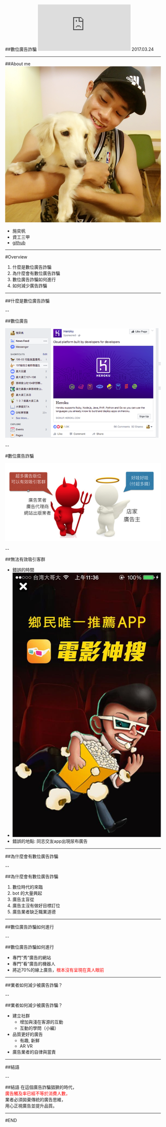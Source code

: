 
##數位廣告詐騙
![](https://pgw.udn.com.tw/gw/photo.php?u=https://uc.udn.com.tw/photo/2016/08/20/2/2510423.jpg)
2017.03.24


---

##About me
![](./head.JPG) <!-- .element: width="50%" style="float:left;margin-left:150pt;" -->

- 施奕帆
- 資工三甲
- [github](https://github.com/KShih/)


---

#Overview

1. 什麼是數位廣告詐騙
1. 為什麼會有數位廣告詐騙
1. 數位廣告詐騙如何進行
1. 如何減少廣告詐騙

---

##什麼是數位廣告詐騙

--

##數位廣告

![](fbad.png)

--

#數位廣告詐騙

![](fraud1.png)

--

##無法有效吸引客群
- 錯誤的時間
- ![錯誤的時間](fraud2.png) <!-- .element: width="30%"  -->
- 錯誤的地點: 同志交友app出現尿布廣告

---

##為什麼會有數位廣告詐騙

--

##為什麼會有數位廣告詐騙
1. 數位時代的來臨
1. bot 的大量興起
1. 廣告主盲從
1. 廣告主沒有做好目標訂位
1. 廣告業者缺乏職業道德

---

##數位廣告詐騙如何進行

--

##數位廣告詐騙如何進行
- 專門”秀“廣告的網站
- 專門”看“廣告的機器人
- 將近70%的線上廣告，<span style="color:#f00">根本沒有呈現在真人眼前</span>

---

##業者如何減少被廣告詐騙？

--

##業者如何減少被廣告詐騙？
- 建立社群
    - 增加與淺在客源的互動
    - 互動的學問（小編）
- 品質更好的廣告
    - 有趣, 新鮮
    - AR VR
- 廣告業者的自律與當責

---

##結語

--

##結語
在這個廣告詐騙猖獗的時代，<br>
<span style="color:#f00">廣告觸及率已經不等於消費人數，</span><br>
業者必須拋棄傳統的廣告思維，<br>
用心正視廣告並提升品質。

---

#END

